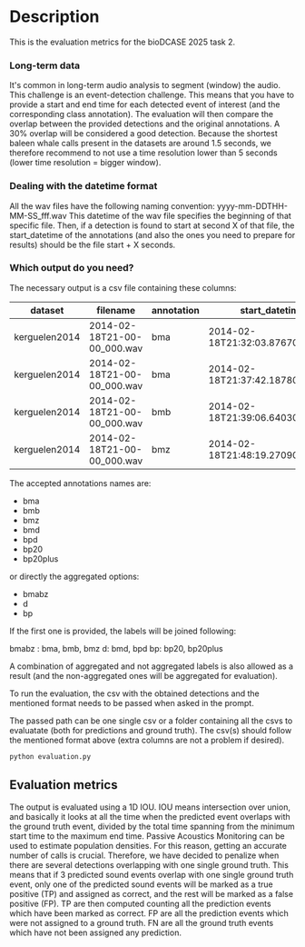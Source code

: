 # Description
This is the evaluation metrics for the bioDCASE 2025 task 2.


### Long-term data 
It's common in long-term audio analysis to segment (window) the audio. 
This challenge is an event-detection challenge. This means that you have to provide a start and end time for each 
detected event of interest (and the corresponding class annotation). 
The evaluation will then compare the overlap between the provided detections and the original annotations. A 30% overlap 
will be considered a good detection. Because the shortest baleen whale calls present in the datasets are around 1.5 
seconds, we therefore recommend to not use a time resolution lower than 5 seconds (lower time resolution = bigger window). 


### Dealing with the datetime format 
All the wav files have the following naming convention: yyyy-mm-DDTHH-MM-SS_fff.wav
This datetime of the wav file specifies the beginning of that specific file. 
Then, if a detection is found to start at second X of that file, the start_datetime of the annotations (and also the 
ones you need to prepare for results) should be the file start + X seconds.

### Which output do you need? 
The necessary output is a csv file containing these columns: 

| dataset       | filename                    | annotation | start_datetime                   | end_datetime                     |
|---------------|-----------------------------|------------|  ------------------------------- | -------------------------------- |
| kerguelen2014 | 2014-02-18T21-00-00_000.wav | bma        | 2014-02-18T21:32:03.876700+00:00 | 2014-02-18T21:32:13.281600+00:00 |
| kerguelen2014 | 2014-02-18T21-00-00_000.wav | bma        | 2014-02-18T21:37:42.187800+00:00 | 2014-02-18T21:37:51.400800+00:00 |
| kerguelen2014 | 2014-02-18T21-00-00_000.wav | bmb        | 2014-02-18T21:39:06.640300+00:00 | 2014-02-18T21:39:15.277500+00:00 |
| kerguelen2014 | 2014-02-18T21-00-00_000.wav | bmz        | 2014-02-18T21:48:19.270900+00:00 | 2014-02-18T21:48:28.292000+00:00 |


The accepted annotations names are:  
* bma
* bmb
* bmz
* bmd
* bpd
* bp20
* bp20plus

or directly the aggregated options:
* bmabz
* d
* bp

If the first one is provided, the labels will be joined following: 

bmabz : bma, bmb, bmz
d: bmd, bpd
bp: bp20, bp20plus

A combination of aggregated and not aggregated labels is also allowed as a result (and the non-aggregated ones will be 
aggregated for evaluation).

To run the evaluation, the csv with the obtained detections and the mentioned format needs to be passed when asked in 
the prompt.

The passed path can be one single csv or a folder containing all the csvs to evaluatate (both for predictions and 
ground truth).
The csv(s) should follow the mentioned format above (extra columns are not a problem if desired).

```bash
python evaluation.py 
```

## Evaluation metrics
The output is evaluated using a 1D IOU. 
IOU means intersection over union, and basically it looks at all the time when the predicted event overlaps with the 
ground truth event, divided by the total time spanning from the minimum start time to the maximum end time. 
Passive Acoustics Monitoring can be used to estimate population densities. For this reason, getting an accurate number 
of calls is crucial. Therefore, we have decided to penalize when there are several detections overlapping with one 
single ground truth. This means that if 3 predicted sound events overlap with one single ground truth event, only one of
the predicted sound events will be marked as a true positive (TP) and assigned as correct, and the rest will be marked 
as a false positive (FP).
TP are then computed counting all the prediction events which have been marked as correct. 
FP are all the prediction events which were not assigned to a ground truth. 
FN are all the ground truth events which have not been assigned any prediction.


